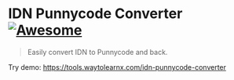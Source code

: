# IDN Punnycode Converter [![Awesome](https://cdn.rawgit.com/sindresorhus/awesome/d7305f38d29fed78fa85652e3a63e154dd8e8829/media/badge.svg)](https://github.com/sindresorhus/awesome)

>Easily convert IDN to Punnycode and back.

Try demo: https://tools.waytolearnx.com/idn-punnycode-converter
